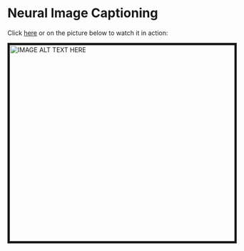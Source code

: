 # Neural Image Captioning

Click [here](https://www.youtube.com/watch?v=i7QnEdn0RZ8) or on the picture below to watch it in action:

<a href="http://www.youtube.com/watch?feature=player_embedded&v=i7QnEdn0RZ8
" target="_blank"><img src="http://img.youtube.com/vi/i7QnEdn0RZ8/0.jpg" 
alt="IMAGE ALT TEXT HERE" width="720" height="440" border="5" /></a>